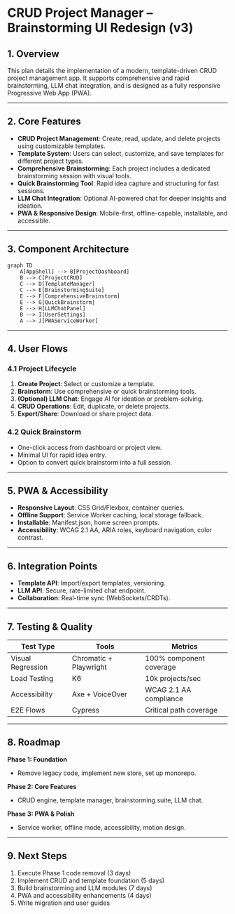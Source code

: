 # CRUD Project Manager – Brainstorming UI Redesign (v3)

## 1. Overview

This plan details the implementation of a modern, template-driven CRUD project management app. It supports comprehensive and rapid brainstorming, LLM chat integration, and is designed as a fully responsive Progressive Web App (PWA).

---

## 2. Core Features

- **CRUD Project Management**: Create, read, update, and delete projects using customizable templates.
- **Template System**: Users can select, customize, and save templates for different project types.
- **Comprehensive Brainstorming**: Each project includes a dedicated brainstorming session with visual tools.
- **Quick Brainstorming Tool**: Rapid idea capture and structuring for fast sessions.
- **LLM Chat Integration**: Optional AI-powered chat for deeper insights and ideation.
- **PWA & Responsive Design**: Mobile-first, offline-capable, installable, and accessible.

---

## 3. Component Architecture

```mermaid
graph TD
    A[AppShell] --> B[ProjectDashboard]
    B --> C[ProjectCRUD]
    C --> D[TemplateManager]
    C --> E[BrainstormingSuite]
    E --> F[ComprehensiveBrainstorm]
    E --> G[QuickBrainstorm]
    E --> H[LLMChatPanel]
    B --> I[UserSettings]
    A --> J[PWAServiceWorker]
```

---

## 4. User Flows

### 4.1 Project Lifecycle

1. **Create Project**: Select or customize a template.
2. **Brainstorm**: Use comprehensive or quick brainstorming tools.
3. **(Optional) LLM Chat**: Engage AI for ideation or problem-solving.
4. **CRUD Operations**: Edit, duplicate, or delete projects.
5. **Export/Share**: Download or share project data.

### 4.2 Quick Brainstorm

- One-click access from dashboard or project view.
- Minimal UI for rapid idea entry.
- Option to convert quick brainstorm into a full session.

---

## 5. PWA & Accessibility

- **Responsive Layout**: CSS Grid/Flexbox, container queries.
- **Offline Support**: Service Worker caching, local storage fallback.
- **Installable**: Manifest.json, home screen prompts.
- **Accessibility**: WCAG 2.1 AA, ARIA roles, keyboard navigation, color contrast.

---

## 6. Integration Points

- **Template API**: Import/export templates, versioning.
- **LLM API**: Secure, rate-limited chat endpoint.
- **Collaboration**: Real-time sync (WebSockets/CRDTs).

---

## 7. Testing & Quality

| Test Type          | Tools                  | Metrics                  |
|--------------------|------------------------|--------------------------|
| Visual Regression  | Chromatic + Playwright | 100% component coverage  |
| Load Testing       | K6                     | 10k projects/sec         |
| Accessibility      | Axe + VoiceOver        | WCAG 2.1 AA compliance   |
| E2E Flows          | Cypress                | Critical path coverage   |

---

## 8. Roadmap

**Phase 1: Foundation**
- Remove legacy code, implement new store, set up monorepo.

**Phase 2: Core Features**
- CRUD engine, template manager, brainstorming suite, LLM chat.

**Phase 3: PWA & Polish**
- Service worker, offline mode, accessibility, motion design.

---

## 9. Next Steps

1. Execute Phase 1 code removal (3 days)
2. Implement CRUD and template foundation (5 days)
3. Build brainstorming and LLM modules (7 days)
4. PWA and accessibility enhancements (4 days)
5. Write migration and user guides